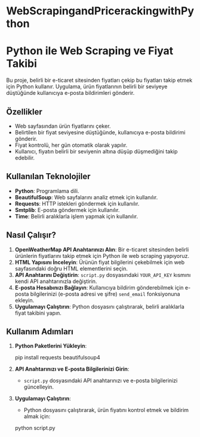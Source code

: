 # WebScrapingandPricerackingwithPython
# Python ile Web Scraping ve Fiyat Takibi

Bu proje, belirli bir e-ticaret sitesinden fiyatları çekip bu fiyatları takip etmek için Python kullanır. Uygulama, ürün fiyatlarının belirli bir seviyeye düştüğünde kullanıcıya e-posta bildirimleri gönderir.

## Özellikler
- Web sayfasından ürün fiyatlarını çeker.
- Belirtilen bir fiyat seviyesine düştüğünde, kullanıcıya e-posta bildirimi gönderir.
- Fiyat kontrolü, her gün otomatik olarak yapılır.
- Kullanıcı, fiyatın belirli bir seviyenin altına düşüp düşmediğini takip edebilir.

## Kullanılan Teknolojiler
- **Python**: Programlama dili.
- **BeautifulSoup**: Web sayfalarını analiz etmek için kullanılır.
- **Requests**: HTTP istekleri göndermek için kullanılır.
- **Smtplib**: E-posta göndermek için kullanılır.
- **Time**: Belirli aralıklarla işlem yapmak için kullanılır.

## Nasıl Çalışır?
1. **OpenWeatherMap API Anahtarınızı Alın**: Bir e-ticaret sitesinden belirli ürünlerin fiyatlarını takip etmek için Python ile web scraping yapıyoruz.
2. **HTML Yapısını İnceleyin**: Ürünün fiyat bilgilerini çekebilmek için web sayfasındaki doğru HTML elementlerini seçin.
3. **API Anahtarını Değiştirin**: `script.py` dosyasındaki `YOUR_API_KEY` kısmını kendi API anahtarınızla değiştirin.
4. **E-posta Hesabınızı Bağlayın**: Kullanıcıya bildirim gönderebilmek için e-posta bilgilerinizi (e-posta adresi ve şifre) `send_email` fonksiyonuna ekleyin.
5. **Uygulamayı Çalıştırın**: Python dosyasını çalıştırarak, belirli aralıklarla fiyat takibini yapın.

## Kullanım Adımları
1. **Python Paketlerini Yükleyin**:

    pip install requests beautifulsoup4
   

2. **API Anahtarınızı ve E-posta Bilgilerinizi Girin**:
    - `script.py` dosyasındaki API anahtarınızı ve e-posta bilgilerinizi güncelleyin.

3. **Uygulamayı Çalıştırın**:
    - Python dosyasını çalıştırarak, ürün fiyatını kontrol etmek ve bildirim almak için:
 
    python script.py
  

